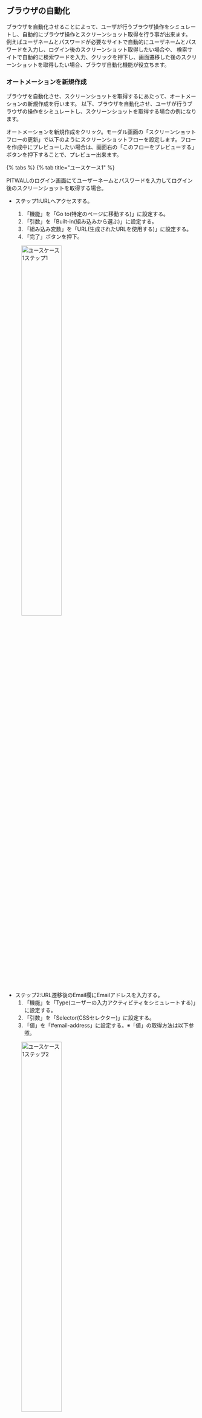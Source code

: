 ## ブラウザの自動化 
ブラウザを自動化させることによって、ユーザが行うブラウザ操作をシミュレートし、自動的にブラウザ操作とスクリーンショット取得を行う事が出来ます。
例えばユーザネームとパスワードが必要なサイトで自動的にユーザネームとパスワードを入力し、ログイン後のスクリーンショット取得したい場合や、
検索サイトで自動的に検索ワードを入力、クリックを押下し、画面遷移した後のスクリーンショットを取得したい場合、ブラウザ自動化機能が役立ちます。

### オートメーションを新規作成
ブラウザを自動化させ、スクリーンショットを取得するにあたって、オートメーションの新規作成を行います。
以下、ブラウザを自動化させ、ユーザが行うブラウザの操作をシミュレートし、スクリーンショットを取得する場合の例になります。

オートメーションを新規作成をクリック。モーダル画面の「スクリーンショットフローの更新」で以下のようにスクリーンショットフローを設定します。フローを作成中にプレビューしたい場合は、画面右の「このフローをプレビューする」ボタンを押下することで、プレビュー出来ます。


{% tabs %}
{% tab title="ユースケース1" %}

PITWALLのログイン画面にてユーザーネームとパスワードを入力してログイン後のスクリーンショットを取得する場合。

- ステップ1:URLへアクセスする。
   
   1. 「機能」を「Go to(特定のページに移動する)」に設定する。
   1. 「引数」を「Built-in(組み込みから選ぶ)」に設定する。   
   1. 「組み込み変数」を「URL(生成されたURLを使用する)」に設定する。
   1. 「完了」ボタンを押下。

<figure><img src="../../.gitbook/assets/automation_usecase1_step1.png" width="50%" alt="ユースケース1ステップ1"></figure>

- ステップ2:URL遷移後のEmail欄にEmailアドレスを入力する。
  1. 「機能」を「Type(ユーザーの入力アクティビティをシミュレートする)」に設定する。
  1. 「引数」を「Selector(CSSセレクター)」に設定する。
  1. 「値」を「#email-address」に設定する。※「値」の取得方法は以下参照。
<figure><img src="../../.gitbook/assets/automation_usecase1_pitwall_step2_emailmade.png" width="50%" alt="ユースケース1ステップ2"></figure>   
  
  - 「値」の取得方法は以下になります。
    - PITWALLのログインページを開き、Eメール欄にて右クリックし、「検証」を選択。
　　<figure><img src="../../.gitbook/assets/automation_usecase1_step3_password_verify.png" width="50%" alt="Verify"></figure>
    - devtoolsのelementsタブのハイライトされている箇所を右クリックし、Copy Selectorを選択。
    　　<figure><img src="../../.gitbook/assets/automation_usecase1_step3_copyselector.png" width="50%" alt="Copy Selector"></figure>
    - 「値」の欄にCopy Selectorで選択したものをペーストする。(ペーストすると今回の場合、「#email-address」になります)。
      <figure><img src="../../.gitbook/assets/automation_usecase1_pitwall_step2_email1.png" width="50%" alt="ユースケース1ステップ2"></figure>
    4. 「下記を待機」を「Wait until(あるイベントが起こるまで待つ)」に設定する。
    5. 「ライフサイクル」を「Network Idle 2(ネットワークアイドル2)」に設定する。
    6. 「引数」を「Built-in(組み込みから選ぶ)」に設定する。
    7. 「組み込み変数」を「Username(スクリーンショット設定で設定します)」に設定する。
    8. 「完了」ボタンを押下。<figure><img src="../../.gitbook/assets/automation_usecase1_pitwall_step2_done2.png" width="50%" alt="ユースケース1ステップ2"></figure>

 - ステップ3:URL遷移後のPassword欄にPasswordを入力する。
   1. 「機能」を「Type(ユーザーの入力アクティビティをシミュレートする)」に設定する。
   1. 「引数」を「Selector(CSSセレクター)」に設定する。
   1. 「値」を「#password」に設定する。※「値」の取得方法は以下参照。<figure><img src="../../.gitbook/assets/automation_usecase1_step3_uptopassword1.png" width="50%" alt="ユースケース1ステップ3"></figure>    
  
  - 「値」の取得方法は以下になります。
    - PITWALLのログインページを開き、パスワード欄にて右クリックし、「検証」を選択。
　　<figure><img src="../../.gitbook/assets/automation_usecase1_step3_password_verify.png" width="50%" alt="Verify"></figure>
    - devtoolsのelementsタブのハイライトされている箇所を右クリックし、Copy Selectorを選択。
    　　<figure><img src="../../.gitbook/assets/automation_usecase2_step3_copy_selector.png" width="50%" alt="Copy Selector"></figure>
    - 「値」の欄にCopy Selectorで選択したものをペーストする。(ペーストすると今回の場合、「#password」になります)。
      <figure><img src="../../.gitbook/assets/automation_usecase1_step3_password_paste.png" width="50%" alt="ユースケース1ステップ3"></figure>
  
        4.「下記を待機」を「Wait until(あるイベントが起こるまで待つ)」に設定する。<br>
        5.「ライフサイクル」を「Network Idle 2(ネットワークアイドル2)」に設定する。<br>
        6.「引数」を「Built-in(組み込みから選ぶ)」に設定する。<br>
        7.「組み込み変数」を「Password(スクリーンショット設定で設定します)」に設定する。<br>
          8.「完了」ボタンを押下。<br><figure><img src="../../.gitbook/assets/automation_usecase1_step3.png" width="50%" alt="ユースケース1ステップ3"></figure>

- ステップ4:サインインボタンを押下する。
   1. 「機能」を「Click(ユーザーのクリックアクティビティをシミュレートする)」に設定する。
   1. 「引数」を「Selector(CSSセレクター)」に設定する。
   1. 「値」を「#__next > div.relative.w-full.h-screen.flex.flex-col.align-center.justify-center.pwx-auth-bg-color > div.flex.grow.pt-8.pb-16.items-start.justify-center.gap-2.overflow-scroll > div > div > form > div > div.space-y-6 > div > button」に設定する。※「値」の取得方法は以下参照。<figure><img src="../../.gitbook/assets/automation_usecase1_step4_ataimade.png" width="50%" alt="ユースケース1ステップ4"></figure>    
  
 - 「値」の取得方法は以下になります。
   - PITWALLのログインページを開き、サインインボタン上で右クリックし、「検証」を選択。
　　<figure><img src="../../.gitbook/assets/automation_usecase1_step4_click_verify.png" width="50%" alt="Verify"></figure>
    - devtoolsのelementsタブのハイライトされている箇所を右クリックし、Copy Selectorを選択。
    　　<figure><img src="../../.gitbook/assets/automation_usecase1_step4_copy_selector.png" width="50%" alt="Copy Selector"></figure>
    - 「値」の欄にCopy Selectorで選択したものをペーストする。(ペーストすると今回の場合、「#__next > div.relative.w-full.h-screen.flex.flex-col.align-center.justify-center.pwx-auth-bg-color > div.flex.grow.pt-8.pb-16.items-start.justify-center.gap-2.overflow-scroll > div > div > form > div > div.space-y-6 > div > button」になります)。
      <figure><img src="../../.gitbook/assets/automation_usecase1_step4_settings_paste_selector.png" width="50%" alt="ユースケース1ステップ4"></figure>

     4.「下記を待機」を「Wait until(あるイベントが起こるまで待つ)」に設定する。
     5.「ライフサイクル」を「Network Idle 2(ネットワークアイドル2)」に設定する。
     6.「完了」ボタンを押下。<figure><img src="../../.gitbook/assets/automation_usecase1_step4_settings_all.png" width="50%" alt="ユースケース1ステップ4"></figure>

※「スクリーンショットフローのプレビュー」のURL欄にPITWALLのURL、ユーザー名欄にPITWALLのEメール、パスワード欄にPITWALLのパスワードを入力してください。

{% endtab %}

{% tab title="ユースケース2" %}
AWS Health Dashboard (https://health.aws.amazon.com/health/status) にてサービス (Amazon Route 53) を検索、Enterを押し、スクリーンショットを取得する場合。

- ステップ1:URLへアクセスする。
   1. 「機能」を「Go to(特定のページに移動する)」に設定する。
   1. 「引数」を「Built-in(組み込みから選ぶ)」に設定する。
   1. 「組み込み変数」を「URL(生成されたURLを使用する)」に設定する。
   1. 「下記を待機」を「Wait until(あるイベントが起こるまで待つ)」に設定する。
   1. 「ライフサイクル」を「Network Idle 2(ネットワークアイドル2)」に設定する。
   1. 「完了」ボタンを押下。<figure><img src="../../.gitbook/assets/automation_usecase2_step1_xpath.png" width="50%" alt="ユースケース2ステップ1"></figure>

- ステップ2:URL遷移後の検索欄に検索したいサービスもしくはリージョンを入力する。
   1. 「機能」を「Type(ユーザーの入力アクティビティをシミュレートする)」に設定する。
   1. 「引数」を「XPath(XML パス言語)」に設定する。
   1. 「値」を「/html/body/div[2]/div/div[2]/div/div/main/div/div[2]/div[2]/div/div/div[1]/div[2]/div[2]/div[2]/div[1]/div/div[2]/div/div/div[1]/div/div[1]/div/div/div/div[1]/div/input」に設定する。※「値」の取得方法は以下参照。<figure><img src="../../.gitbook/assets/automation_usecase2_pitwall_step2_ataimade_xpath.png" width="50%" alt="ユースケース2ステップ2"></figure>   
  
  - 「値」の取得方法は以下になります。
    - AWS Health Dashboard (https://health.aws.amazon.com/health/status) を開き、検索欄にて右クリックし、「検証」を選択。
　　<figure><img src="../../.gitbook/assets/automation_usecase2_step3_password_verify.png" width="50%" alt="Verify"></figure>
    - devtoolsのelementsタブのハイライトされている箇所を右クリックし、Copy full XPathを選択。
    　　<figure><img src="../../.gitbook/assets/automation_usecase2_step2_copy_xpath.png" width="50%" alt="Copy Selector"></figure>
    - 「値」の欄にCopy full XPathで選択したものをペーストする。(ペーストすると今回の場合、「/html/body/div[2]/div/div[2]/div/div/main/div/div[2]/div[2]/div/div/div[1]/div[2]/div[2]/div[2]/div[1]/div/div[2]/div/div/div[1]/div/div[1]/div/div/div/div[1]/div/input」になります)。
      <figure><img src="../../.gitbook/assets/automation_usecase2_pitwall_step2_ataimade_xpath2.png" width="50%" alt="ユースケース1ステップ2"></figure>
    4.「下記を待機」を「Wait until(あるイベントが起こるまで待つ)」に設定する。
    5.「ライフサイクル」を「Network Idle 2(ネットワークアイドル2)」に設定する。
    6.「引数」を「Static(静的な値)」に設定する。
    7.「値」を「Service = Amazon Route 53」に設定する。
    8.「完了」ボタンを押下。<figure><img src="../../.gitbook/assets/automation_usecase2_step2_xpath.png" width="50%" alt="ユースケース2ステップ2"></figure>

- ステップ3:Enterキーを押下する。
   1. 「機能」を「Enter(Enterキーの押下をシミュレートする)」に設定する。
   1. 「完了」ボタンを押下。<figure><img src="../../.gitbook/assets/automation_usecase2_step3_enter.png" width="50%" alt="ユースケース2ステップ3"></figure>

※「スクリーンショットフローのプレビュー」のURL欄にAWS Health DashboardのURL( (https://health.aws.amazon.com/health/status) )を入力してください。

{% endtab %}
{% endtabs %}


| フローに設定できる機能          | 説明                    |
| -                | -                       |
| Go to      | 特定のページに移動する        |
| Session Manager  | ターゲットホストへの安全なトンネルを確立する              | 
| Click | ユーザーのクリックアクテイビテイをシミュレートする |
| Type       | ユーザーの入力アクテイビテイをシミュレートする    |
| Wait for selector  | CSSセレクターを待つ             | 
| Wait for navigation | ページナビゲーションを待つ |
| Wait for timeout       | タイムアウトを待つ     |
| Enter | Enterキーの押下をシミュレートする |
| Go to href    | タグのhref属性で指定されたURLに移動します    |
| Wait and click | セレクタを待ってクリックします               | 
| Wait and type | セレクタを待って入力します |
| Sleep       | 待ち時間を指定（ミリ秒）    |

| 機能の引数         | 説明                    |
| -                | -                       |
| Selector      | CSSセレクター      |
| XPath  | XPath (XML パス言語)             | 
| Static | 静的な値　|
| Built in     | 組み込みから選ぶ   |
| Screenshot option extension   | スクリーンショットオプションで構成されます

| 組み込み変数         | 説明                       |
| -                | -                          |
| URL    | 生成されたURLを使用する      |
| Username  | スクリーンショット設定で設定します                | 
| Password | スクリーンショット設定で設定します 　|

| 下記を待機        | 説明                    |
| -                | -                       |
| Timeout     | タイムアウトを待つ      |
| Wait until  | あるイベントが起こるまで待つ             | 

| ライフサイクル        | 説明                    |
| -                | -                       |
| Load     | 負荷      |
| Dom Content Loaded  | あるイベントが起こるまで待つ (画像やスタイルシートなどの外部リソースの完全なページの読み込みを待たずに利用するオプション)   | 
| Network Idle 0     | ネットワークアイドル 0 (ネットワーク接続が 0 個以下になるまで、少なくとも 500 ミリ秒待機します。)|
| Network Idle 2  | ネットワークアイドル 2 (ネットワーク接続が 2 つ以下になるまで、少なくとも 500 ミリ秒待機します。)            | 
